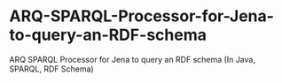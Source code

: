 # ARQ-SPARQL-Processor-for-Jena-to-query-an-RDF-schema
ARQ SPARQL Processor for Jena to query an RDF schema (In Java, SPARQL, RDF Schema)
